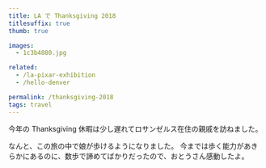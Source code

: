 ```yaml
---
title: LA で Thanksgiving 2018
titlesuffix: true
thumb: true

images:
  - 1c3b4880.jpg

related:
  - /la-pixar-exhibition
  - /hello-denver

permalink: /thanksgiving-2018
tags: travel
---
```


今年の Thanksgiving 休暇は少し遅れてロサンゼルス在住の親戚を訪ねました。

なんと、この旅の中で娘が歩けるようになりました。
今までは歩く能力があきらかにあるのに、数歩で諦めてばかりだったので、おとうさん感動したよ。